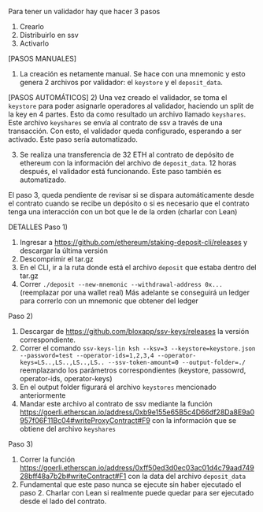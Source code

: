 Para tener un validador hay que hacer 3 pasos

1) Crearlo
2) Distribuirlo en ssv 
3) Activarlo


[PASOS MANUALES]
1) La creación es netamente manual. Se hace con una mnemonic y esto genera 2 archivos por validador: el `keystore` y el `deposit_data`. 

[PASOS AUTOMÁTICOS]
2) Una vez creado el validador, se toma el `keystore` para poder asignarle operadores al validador, haciendo un split de la key en 4 partes. Esto da como resultado un archivo llamado `keyshares`. Este archivo `keyshares` se envía al contrato de ssv a través de una transacción. Con esto, el validador queda configurado, esperando a ser activado. Este paso sería automatizado.

3) Se realiza una transferencia de 32 ETH al contrato de depósito de ethereum con la información del archivo de `deposit_data`. 12 horas después, el validador está funcionando. Este paso también es automatizado.


El paso 3, queda pendiente de revisar si se dispara automáticamente desde el contrato cuando se recibe un depósito o si es necesario que el contrato tenga una interacción con un bot que le de la orden (charlar con Lean)



DETALLES
Paso 1)
1) Ingresar a https://github.com/ethereum/staking-deposit-cli/releases y descargar la última versión
2) Descomprimir el tar.gz
3) En el CLI, ir a la ruta donde está el archivo `deposit` que estaba dentro del tar.gz
4) Correr `./deposit --new-mnemonic --withdrawal-address 0x...` (reemplazar por una wallet real)
Más adelante se conseguirá un ledger para correrlo con un mnemonic que obtener del ledger


Paso 2)
1) Descargar de https://github.com/bloxapp/ssv-keys/releases la versión correspondiente.
2) Correr el comando `ssv-keys-lin ksh --ksv=3 --keystore=keystore.json --password=test --operator-ids=1,2,3,4 --operator-keys=LS..,LS..,LS..,LS.. --ssv-token-amount=0 --output-folder=./` reemplazando los parámetros correspondientes (keystore, passowrd, operator-ids, operator-keys)
3) En el output folder figurará el archivo `keystores` mencionado anteriormente
4) Mandar este archivo al contrato de ssv mediante la función https://goerli.etherscan.io/address/0xb9e155e65B5c4D66df28Da8E9a0957f06F11Bc04#writeProxyContract#F9 con la información que se obtiene del archivo `keyshares`


Paso 3)
1) Correr la función https://goerli.etherscan.io/address/0xff50ed3d0ec03ac01d4c79aad74928bff48a7b2b#writeContract#F1 con la data del archivo `deposit_data`
2) Fundamental que este paso nunca se ejecute sin haber ejecutado el paso 2. 
Charlar con Lean si realmente puede quedar para ser ejecutado desde el lado del contrato. 